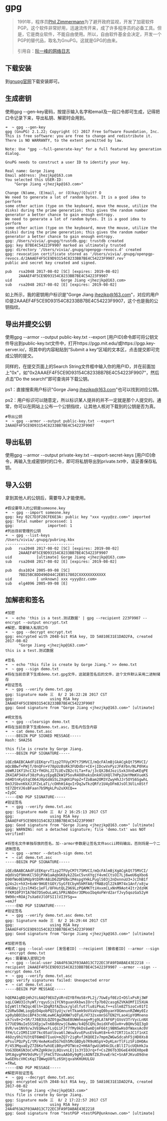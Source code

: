 # gpg

> 1991年，程序员[Phil Zimmermann](http://en.wikipedia.org/wiki/Phil_Zimmermann)为了避开政府监视，开发了加密软件PGP。这个软件非常好用，迅速流传开来，成了许多程序员的必备工具。但是，它是商业软件，不能自由使用。所以，自由软件基金会决定，开发一个PGP的替代品，取名为GnuPG。这就是GPG的由来。
>
> 引用自：[阮一峰的网络日志](http://www.ruanyifeng.com/blog/2013/07/gpg.html)

## 下载安装

到[gnupg官网](https://www.gnupg.org/download/index.en.html)下载安装即可。

## 生成密钥

使用gpg --gen-key密码，按提示输入名字和email及一段口令即可生成，记得把口令记录下来，导出私钥、解密时会用到。

```shell
➜  ~ gpg --gen-key
gpg (GnuPG) 2.1.22; Copyright (C) 2017 Free Software Foundation, Inc.
This is free software: you are free to change and redistribute it.
There is NO WARRANTY, to the extent permitted by law.

Note: Use "gpg --full-generate-key" for a full featured key generation dialog.

GnuPG needs to construct a user ID to identify your key.

Real name: Gorge Jiang
Email address: jhezjkp@163.com
You selected this USER-ID:
    "Gorge Jiang <jhezjkp@163.com>"

Change (N)ame, (E)mail, or (O)kay/(Q)uit? O
We need to generate a lot of random bytes. It is a good idea to perform
some other action (type on the keyboard, move the mouse, utilize the
disks) during the prime generation; this gives the random number
generator a better chance to gain enough entropy.
We need to generate a lot of random bytes. It is a good idea to perform
some other action (type on the keyboard, move the mouse, utilize the
disks) during the prime generation; this gives the random number
generator a better chance to gain enough entropy.
gpg: /Users/vivia/.gnupg/trustdb.gpg: trustdb created
gpg: key B7BE4C54223F9907 marked as ultimately trusted
gpg: directory '/Users/vivia/.gnupg/openpgp-revocs.d' created
gpg: revocation certificate stored as '/Users/vivia/.gnupg/openpgp-revocs.d/2AAAEF4F5CE9D93154C8233BB7BE4C54223F9907.rev'
public and secret key created and signed.

pub   rsa2048 2017-08-02 [SC] [expires: 2019-08-02]
      2AAAEF4F5CE9D93154C8233BB7BE4C54223F9907
uid                      Gorge Jiang <jhezjkp@163.com>
sub   rsa2048 2017-08-02 [E] [expires: 2019-08-02]

```

如上所示，我的密钥用户标识是"Gorge Jiang <jhezjkp@163.com>"，对应的用户ID是2AAAEF4F5CE9D93154C8233BB7BE4C54223F9907，这个也是我的公钥指纹。

## 导出并提交公钥

使用gpg --armor --output public-key.txt --export [用户ID]命令即可将公钥文件导出到public-key.txt文件中，打开https://pgp.mit.edu/或https://pgp.key-server.io/，将其中的内容粘贴到“Submit a key“区域的文本区，点击提交即可完成公钥的提交。

同样的，在提交页面上的Search String文件框中输入你的用户ID，并在前面加上"0x"，如"0x2AAAEF4F5CE9D93154C8233BB7BE4C54223F9907"，然后点击"Do the search!"即可查询并下载公钥。

ps1：直接搜索用户标识"Gorge Jiang <jhezjkp@163.com>"也可以找到对应公钥。

ps2：用户标识可以随意定，所以标识某人提并的并不一定就是那个人提交的。通常，你可以在网站上公布一个公钥指纹，让其他人核对下载到的公钥是否为真。

```shell
#导出公钥
➜  ~ gpg --armor --output public-key.txt --export 2AAAEF4F5CE9D93154C8233BB7BE4C54223F9907
```



## 导出私钥

使用gpg --armor --output private-key.txt --export-secret-keys [用户ID]命令，再输入生成密钥时的口令，即可将私钥导出到private.txt中，请妥善保存私钥。

## 导入公钥

拿到其他人的公钥后，需要导入才能使用。

```shell
#假设要导入的公钥是someone.key
➜  ~ gpg --import someone.key
gpg: key 02C7D3F28CFE6E3A: public key "xxx <yyy@zz.com>" imported
gpg: Total number processed: 1
gpg:               imported: 1
#列出目前管理的公钥
➜  ~ gpg --list-keys
/Users/vivia/.gnupg/pubring.kbx
-------------------------------
pub   rsa2048 2017-08-02 [SC] [expires: 2019-08-02]
      2AAAEF4F5CE9D93154C8233BB7BE4C54223F9907
uid           [ultimate] Gorge Jiang <jhezjkp@163.com>
sub   rsa2048 2017-08-02 [E] [expires: 2019-08-02]

pub   dsa1024 2005-09-08 [SC]
      7BD25BC8DD496D44C2EB517802CXXXXXXXXXXXX
uid           [ unknown] xxx <yyy@zz.com>
sub   elg4096 2005-09-08 [E]
```



## 加解密和签名

```shell
#加密
➜  ~ echo 'this is a test.测试数据' | gpg --recipient 223F9907 --encrypt --output encrypt.txt
#解密，需要输入私钥口令
➜  ~ gpg --decrypt encrypt.txt
gpg: encrypted with 2048-bit RSA key, ID 5A810E31E1DAD2FA, created 2017-08-02
      "Gorge Jiang <jhezjkp@163.com>"
this is a test.测试数据

#签名
➜  ~ echo "this file is create by Gorge Jiang." >> demo.txt
➜  ~ gpg --sign demo.txt
#将在当前目录下生成demo.txt.gpg文件，这就是签名后的文件，这个文件默认采用二进制储存
#验证签名
➜  ~ gpg --verify demo.txt.gpg
gpg: Signature made 三  8/ 2 16:22:28 2017 CST
gpg:                using RSA key 2AAAEF4F5CE9D93154C8233BB7BE4C54223F9907
gpg: Good signature from "Gorge Jiang <jhezjkp@163.com>" [ultimate]

#明文签名
➜  ~ gpg --clearsign demo.txt
#将在当前目录下生成demo.txt.asc，签名内包含内容
➜  ~ cat demo.txt.asc
-----BEGIN PGP SIGNED MESSAGE-----
Hash: SHA256

this file is create by Gorge Jiang.
-----BEGIN PGP SIGNATURE-----

iQEzBAEBCAAdFiEEKqrvT1zp2TFUyCM7t75MVCI/mQcFAlmBjGkACgkQt75MVCI/
mQcBBwf+PWjT/0nQFn+V78pUzBsRk3FUDdbr+CE+jIDcwVxPyzJFAYbn/NLP0hKu
obWRJ1Kf1hcC32rfHGhLJI7LUEvZB2ctLTa+Fa/j3cQXJBdJoziSxk3XnEwKEqPE
ZK4IAP34XvF38zPukyzEpgBZkW1P5ovR4O8heksDnkHlUXQl7HPp2UeYMmKVueKS
n6HDtnKyGtqCO64J0pGdAS5L2XqHX1PopZ+fZoBam2OM3YZwyHhJJr5OYS6SgwhL
8m3JSbvnKkXJJFZxLaTi/cOHhH14qvIrDq2wTkzQRfz1U4yDFm8JsOl3UlLn8Stf
tE7ZDtVJ6sBFaan7b5MgkLPu2uXXCQ==
=IyDC
-----END PGP SIGNATURE-----
#验证签名
➜  ~ gpg --verify demo.txt.asc
gpg: Signature made 三  8/ 2 16:25:13 2017 CST
gpg:                using RSA key 2AAAEF4F5CE9D93154C8233BB7BE4C54223F9907
gpg: Good signature from "Gorge Jiang <jhezjkp@163.com>" [ultimate]
gpg: WARNING: not a detached signature; file 'demo.txt' was NOT verified!

#将签名文件单独存放的签名，加--armor参数是让签名文件ascii转码输出，否则将是一个二进制签名
➜  ~ gpg --armor --detach-sign demo.txt
➜  ~ cat demo.txt.asc
-----BEGIN PGP SIGNATURE-----

iQEzBAABCAAdFiEEKqrvT1zp2TFUyCM7t75MVCI/mQcFAlmBjXgACgkQt75MVCI/
mQdVsQf9HnKCl5OjPXW1aAqbGK8yk2ZGxC5vnXYgjY4vmCCtsOI7Lj6weU6qXbo6
D90fWo0EbMdp9tDXMrABiD6ZQPENx1M4spgYHkLPuglS03j2nDxnnuU3+JcIhB1f
g24s2c+hX3+6xWr9HUEtGOY/SyGfECbyH5kMfA0/fMABzQl22k8M74x1Anf/x8jw
nHGBm/jJzslM45c1eFl/8FHutQLZ969LzPQAMKTtiHxxmCLxNnM9Aot4Itr2dzHK
FfKM10P3YIA70d7DSeOuLaKLSPRiNbDnr3DMooIbq4oFWrd2arfJvy5qozGa52yH
9W90c+ROAj7sXa6VJlOFSI1lVI3YSg==
=emJf
-----END PGP SIGNATURE-----
#验证签名
➜  ~ gpg --verify demo.txt.asc demo.txt
gpg: Signature made 三  8/ 2 16:29:44 2017 CST
gpg:                using RSA key 2AAAEF4F5CE9D93154C8233BB7BE4C54223F9907
gpg: Good signature from "Gorge Jiang <jhezjkp@163.com>" [ultimate]

#加密并签名
#格式：gpg --local-user [发信者ID] --recipient [接收者ID] --armor --sign --encrypt demo.txt
#ps：需要输入密钥口令
➜  ~ gpg --local-user 24A4F63A2F03AA013C722EC3FA9FDABAE43E2218 --recipient 2AAAEF4F5CE9D93154C8233BB7BE4C54223F9907 --armor --sign --encrypt demo.txt
➜  ~ gpg --verify demo.txt.asc
gpg: verify signatures failed: Unexpected error
➜  ~ cat demo.txt.asc
-----BEGIN PGP MESSAGE-----

hQEMA1qBDjHh2tL6AQf9EUZyURrdIYBfHo58rPL2j/7UwEyf0EzI+DSlxPsRj3WF
sqLCGWU3IchyWT/rqyuSjs1YCNtguanXkbwsIOrcfp7b02casg6ZVKAOMfII5XUA
bIyWtltfW2qc4Elh+1DqM3fAZbux/gldlfut7lu8iPkaLf++sSlm8ZTSzoCv01fI
C2URwSOWLiogQzD4pobPQISyUjv/etTkamk9oVVaVngQ0byanYOGmnunRZWWy0Iz
xp0ybBO1boiBP43cnNLewHCAgGKNW7sQTyE/H732sxmnSGTEN2YLao4ipYOMneno
uk7sv8+2+5R/7J6B3ULQZOtgwZNaE8UWmheag+Mjg9LA7AF6PjGVoV3TrVycLnNX
S77UE9NuIe5SSXEpjwTn68dHzwjC6wWo/k4Q5CQhL9oidXFeEGvH+vBQHv5QI3gO
8VR/ve1NV9/wJVEQHwxFLsQi1FJf7fMy9kDsEwmDjmF66tj9BNSwHsOfWaxsAc0V
fFH/LCzIM5I1XF7kc05aVlbva6lJWswXvvEPusEV4uHt8+k+h7IRTJ1oJC1f1nXI
46Ozy9h1YU3tQT6WmD7IuoU+mZQ7r2igRvfJKQOEIv7mpmZWGwSdcahF5jHD0Xs8
oPsulPQzPyI/tM/4eAeKod5G7kEh5McGBDyb7R9oNSpV+DyKLmrTlFizSFiOHOAx
P/453MquaEyZ7Z6KofwhUEiB0ynPOTWce2+H6AfgwUiW94cDLcBllI7icUQkHkJa
VoG3DbKGN3oCvPKZgHkUejL8QsvnLEj1s3YIDJrq+f+CsZ06Tb3DGeE4XOEX0peB
SMtAgvgPHV9dsMvjfjFmCSTUxuAAb0y9gMjcAONfZ8JhvwErkC+SnAFJKvuO9dne
kwGEHscVHCsKqiTQWwgU8fLz6SHjqvahKHUHULGU
=fRwL
-----END PGP MESSAGE-----
#解密并验证签名
➜  ~ gpg --decrypt demo.txt.asc
gpg: encrypted with 2048-bit RSA key, ID 5A810E31E1DAD2FA, created 2017-08-02
      "Gorge Jiang <jhezjkp@163.com>"
this file is create by Gorge Jiang.
gpg: Signature made 三  8/ 2 17:22:57 2017 CST
gpg:                using RSA key 24A4F63A2F03AA013C722EC3FA9FDABAE43E2218
gpg: Good signature from "testPGP <testPGP@unknown.com>" [ultimate]
```

